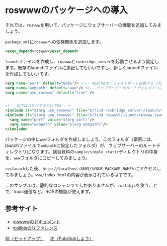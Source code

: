 # roswwwのパッケージへの導入
それでは、`roswww`を用いて、パッケージにウェブサーバーの機能を追加してみましょう。

`package.xml`に`roswww`への依存関係を追加します。
```xml
<exec_depend>roswww</exec_depend>
```

`launch`ファイルを作成し、`roswww`と`rosbridge_server`を起動させるよう設定します。既存のlaunchファイルに追記してもいいですし、新しくlaunchファイルを作成してもいいです。
```xml
<arg name="port" default="8085"/> <!-- Apacheのデフォルトポートは避ける（不通は80） -->
<arg name="webpath" default="www"/> <!-- ウェブサーバーのルートディレクトリにするフォルダへの相対パス -->
<arg name="use_roswww" default="true" />


<!-- 以下はコピペするだけでOK -->
<include if="$(arg use_roswww)" file="$(find rosbridge_server)/launch/rosbridge_websocket.launch" />
<include if="$(arg use_roswww)" file="$(find roswww)/launch/roswww.launch">
  <arg name="port" value="$(arg port)"/>
  <arg name="webpath" value="$(arg webpath)"/>
</include>
```

パッケージの中に`www`フォルダを作成しましょう。このフォルダ（厳密には、launchファイルで`webpath`に設定したフォルダ）が、ウェブサーバーのルートディレクトリになります。講習資料の`sample/simple_static`ディレクトリの中身を、`www`フォルダにコピーしてみましょう。

`roslaunch`した後、`http://localhost:8085/%YOUR_PACKAGE_NAME%` にアクセスしてみましょう。`www/index.html`の内容が表示されているはずです。

このサンプルは、静的なコンテンツでしかありませんが、`roslibjs`を使うことで、topic通信など、ROSの機能が使えます。


## 参考サイト
- [roswwwのドキュメント](https://docs.ros.org/en/indigo/api/roswww/html/)
- [roslibjsのリファレンス](https://robotwebtools.github.io/roslibjs)

[前（セットアップ）](setup.md)
　[次（Pub/Subしよう）](pubsub.md)